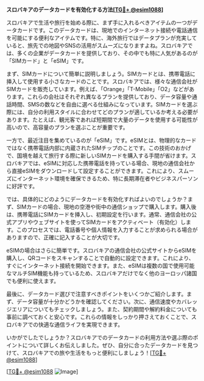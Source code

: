 **スロバキアのデータカードを有効化する方法[[TG💪+ @esim1088](https://t.me/s/esim1088)]**

スロバキアで生活や旅行を始める際に、まず手に入れるべきアイテムの一つがデータカードです。このデータカードは、現地でのインターネット接続や電話通信を可能にする便利なアイテムです。特に、海外旅行ではデータプランが充実していると、旅先での地図やSNSの活用がスムーズになりますよね。スロバキアでは、多くの企業がデータカードを提供しており、その中でも特に人気があるのが「SIMカード」と「eSIM」です。

まず、SIMカードについて簡単に説明しましょう。SIMカードとは、携帯電話に挿入して使用する小さなカードのことです。スロバキアでは、様々な通信会社がSIMカードを販売しています。例えば、「Orange」「T-Mobile」「O2」などがあります。これらの会社はそれぞれ異なるプランを提供しており、データ容量や通話時間、SMSの数などを自由に選べる仕組みになっています。SIMカードを選ぶ際には、自分の利用スタイルに合わせてどのプランが適しているか考える必要があります。たとえば、観光客であれば短期間で大量のデータを使用する可能性が高いので、高容量のプランを選ぶことが重要です。

一方で、最近注目を集めているのが「eSIM」です。eSIMとは、物理的なカードではなく携帯電話内部に内蔵されたSIMチップのことです。この技術のおかげで、国境を越えて旅行する際に新しいSIMカードを購入する手間が省けます。スロバキアでは、eSIMに対応した携帯電話を持っている場合、現地の通信会社から直接eSIMをダウンロードして設定することができます。これにより、スムーズにインターネット環境を確保できるため、特に長期滞在者やビジネスパーソンに好評です。

では、具体的にどのようにデータカードを有効化すればよいのでしょうか？まず、SIMカードの場合、現地の空港や街中の通信ショップで購入します。購入後は、携帯電話にSIMカードを挿入し、初期設定を行います。通常、通信会社の公式アプリやウェブサイトを使ってSIMカードをアクティベート（有効化）します。このプロセスでは、電話番号や個人情報を入力することが求められる場合がありますので、正確に記入することが大切です。

eSIMの場合はさらに簡単です。スロバキアの通信会社の公式サイトからeSIMを購入し、QRコードをスキャンすることで自動的に設定できます。これにより、すぐにインターネット接続を開始できます。また、eSIMは複数の国で使用可能なマルチSIM機能も持っているため、スロバキアだけでなく他のヨーロッパ諸国でも便利に使えます。

最後に、データカード選びで注意すべきポイントをいくつかご紹介します。まず、データ容量が十分かどうかを確認してください。次に、通信速度やカバレッジエリアについてもチェックしましょう。また、契約期間や解約料金についても事前に調べておくと安心です。これらの情報をしっかり押さえておくことで、スロバキアでの快適な通信ライフを実現できます。

いかがでしたでしょうか？スロバキアでのデータカードの利用方法や選ぶ際のポイントについて詳しくお伝えしました。ぜひ、自分に合ったデータカードを見つけて、スロバキアでの旅や生活をもっと便利にしましょう！[[TG💪+ @esim1088](https://t.me/s/esim1088)]

[[TG💪+ @esim1088](https://t.me/s/esim1088) ![Image](https://i.postimg.cc/Y0z9fWf4/image.png)]